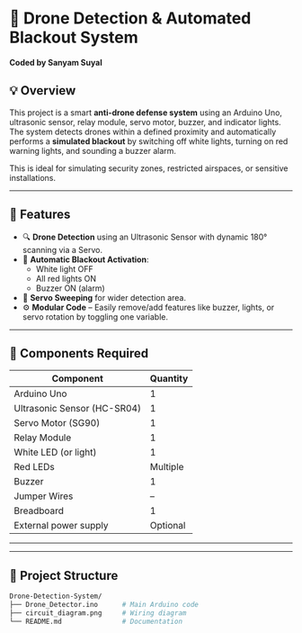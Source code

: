 # 🔴 Drone Detection & Automated Blackout System  
**Coded by Sanyam Suyal**

## 💡 Overview
This project is a smart **anti-drone defense system** using an Arduino Uno, ultrasonic sensor, relay module, servo motor, buzzer, and indicator lights. The system detects drones within a defined proximity and automatically performs a **simulated blackout** by switching off white lights, turning on red warning lights, and sounding a buzzer alarm.

This is ideal for simulating security zones, restricted airspaces, or sensitive installations.

---

## 🧠 Features

- 🔍 **Drone Detection** using an Ultrasonic Sensor with dynamic 180° scanning via a Servo.
- 🚨 **Automatic Blackout Activation**:
  - White light OFF
  - All red lights ON
  - Buzzer ON (alarm)
- 🔄 **Servo Sweeping** for wider detection area.
- ⚙️ **Modular Code** – Easily remove/add features like buzzer, lights, or servo rotation by toggling one variable.

---

## 🔧 Components Required

| Component             | Quantity |
|-----------------------|----------|
| Arduino Uno           | 1        |
| Ultrasonic Sensor (HC-SR04) | 1  |
| Servo Motor (SG90)    | 1        |
| Relay Module          | 1        |
| White LED (or light)  | 1        |
| Red LEDs              | Multiple |
| Buzzer                | 1        |
| Jumper Wires          | –        |
| Breadboard            | 1        |
| External power supply | Optional |

---


---

## 📂 Project Structure

```bash
Drone-Detection-System/
├── Drone_Detector.ino      # Main Arduino code
├── circuit_diagram.png     # Wiring diagram
└── README.md               # Documentation
